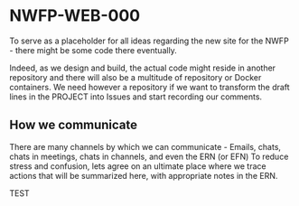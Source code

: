 # NWFP-WEB-000
To serve as a placeholder for all ideas regarding the new site for the NWFP - there might be some code there eventually. 

Indeed, as we design and build, the actual code might reside in another repository and there will also be a multitude of repository or Docker containers. 
We need however a repository if we want to transform the draft lines in the PROJECT into Issues and start recording our comments. 

## How we communicate 

There are many channels by which we can communicate - Emails, chats, chats in meetings, chats in channels, and even the ERN (or EFN) 
To reduce stress and confusion, lets agree on an ultimate place where we trace actions that will be summarized here, with appropriate notes in the ERN. 


TEST
